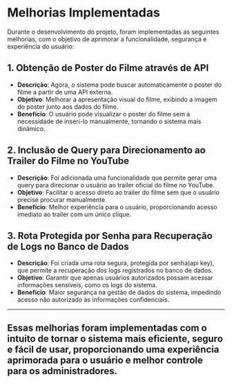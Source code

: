 # Melhorias Implementadas

Durante o desenvolvimento do projeto, foram implementadas as seguintes melhorias, com o objetivo de aprimorar a funcionalidade, segurança e experiência do usuário:

## 1. Obtenção de Poster do Filme através de API
- **Descrição**: Agora, o sistema pode buscar automaticamente o poster do filme a partir de uma API externa.
- **Objetivo**: Melhorar a apresentação visual do filme, exibindo a imagem do poster junto aos dados do filme.
- **Benefício**: O usuário pode visualizar o poster do filme sem a necessidade de inseri-lo manualmente, tornando o sistema mais dinâmico.

## 2. Inclusão de Query para Direcionamento ao Trailer do Filme no YouTube
- **Descrição**: Foi adicionada uma funcionalidade que permite gerar uma query para direcionar o usuário ao trailer oficial do filme no YouTube.
- **Objetivo**: Facilitar o acesso direto ao trailer do filme sem que o usuário precise procurar manualmente.
- **Benefício**: Melhor experiência para o usuário, proporcionando acesso imediato ao trailer com um único clique.

## 3. Rota Protegida por Senha para Recuperação de Logs no Banco de Dados
- **Descrição**: Foi criada uma rota segura, protegida por senha(api key), que permite a recuperação dos logs registrados no banco de dados.
- **Objetivo**: Garantir que apenas usuários autorizados possam acessar informações sensíveis, como os logs do sistema.
- **Benefício**: Maior segurança na gestão de dados do sistema, impedindo acesso não autorizado às informações confidenciais.

---

Essas melhorias foram implementadas com o intuito de tornar o sistema mais eficiente, seguro e fácil de usar, proporcionando uma experiência aprimorada para o usuário e melhor controle para os administradores.
-